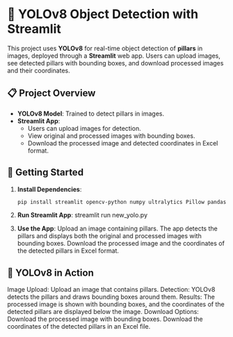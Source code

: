 # 🚀 YOLOv8 Object Detection with Streamlit

This project uses **YOLOv8** for real-time object detection of **pillars** in images, deployed through a **Streamlit** web app. Users can upload images, see detected pillars with bounding boxes, and download processed images and their coordinates.

## 📋 Project Overview

- **YOLOv8 Model**: Trained to detect pillars in images.
- **Streamlit App**: 
  - Users can upload images for detection.
  - View original and processed images with bounding boxes.
  - Download the processed image and detected coordinates in Excel format.

## 🚀 Getting Started

1. **Install Dependencies**:
   ```bash
   pip install streamlit opencv-python numpy ultralytics Pillow pandas
   
2. **Run Streamlit App**:
  streamlit run new_yolo.py

3. **Use the App**:
  Upload an image containing pillars.
  The app detects the pillars and displays both the original and processed images with bounding boxes.
  Download the processed image and the coordinates of the detected pillars in Excel format.

## 🧠 YOLOv8 in Action
  Image Upload: Upload an image that contains pillars.
  Detection: YOLOv8 detects the pillars and draws bounding boxes around them.
  Results: The processed image is shown with bounding boxes, and the coordinates of the detected pillars are displayed below the image.
  Download Options:
  Download the processed image with bounding boxes.
  Download the coordinates of the detected pillars in an Excel file.
